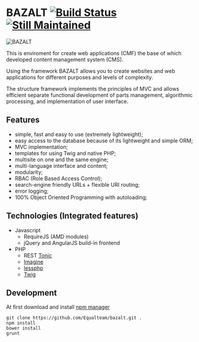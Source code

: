 BAZALT [![Build Status](https://travis-ci.org/Equalteam/bazalt.png)](https://travis-ci.org/Equalteam/bazalt) [![Still Maintained](http://stillmaintained.com/stillmaintained/stillmaintained.png)](http://stillmaintained.com/Equalteam/bazalt)
======

![BAZALT](https://github.com/Equalteam/bazalt/wiki/assets/images/bazalt-logo.png)

This is enviroment for create web applications (CMF) the base of which developed content management system (CMS).

Using the framework BAZALT allows you to create websites and web applications for different purposes and levels of complexity.

The structure framework implements the principles of MVC and allows efficient separate functional development of parts management, algorithmic processing, and implementation of user interface.

Features
--------

- simple, fast and easy to use (extremely lightweight);
- easy access to the database because of its lightweight and simple ORM;
- MVC implementation;
- templates for using Twig and native PHP;
- multisite on one and the same engine;
- multi-language interface and content;
- modularity;
- RBAC (Role Based Access Control);
- search-engine friendly URLs + flexible URI routing;
- error logging;
- 100% Object Oriented Programming with autoloading;

Technologies (Integrated features)
------------

* Javascript
    - RequireJS (AMD modules)
    - jQuery and AngularJS build-in frontend
* PHP
    - REST [Tonic](http://peej.github.io/tonic/)
    - [Imagine](http://imagine.readthedocs.org/en/latest/)
    - [lessphp](http://leafo.net/lessphp/)
    - [Twig](http://twig.sensiolabs.org/)

Development
-----------

At first download and install [npm manager](https://npmjs.org/)

```
git clone https://github.com/Equalteam/bazalt.git .
npm install
bower install
grunt
```